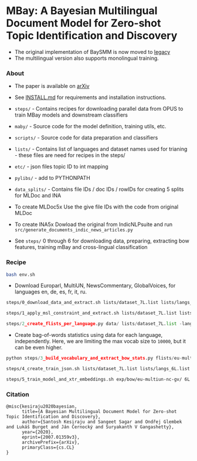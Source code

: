 # MBay: A Bayesian Multilingual Document Model for Zero-shot Topic Identification and Discovery

- The original implementation of BaySMM is now moved to [legacy](legacy/)
- The multilingual version also supports monolingual training.

### About

* The paper is available on [arXiv](https://arxiv.org/abs/2007.01359v3)

* See [INSTALL.md](INSTALL.md) for requirements and installation instructions.

* `steps/` - Contains recipes for downloading parallel data from OPUS to train MBay models and downstream classifiers
* `maby/` - Source code for the model definition, training utils, etc.
* `scripts/` - Source code for data preparation and classifiers
* `lists/` - Contains list of languages and dataset names used for trianing - these files are need for recipes in the steps/
* `etc/` - json files topic ID to int mapping
* `pylibs/` - add to PYTHONPATH
* `data_splits/` - Contains file IDs / doc IDs / rowIDs for creating 5 splits for MLDoc and INA

* To create MLDoc5x
  Use the give file IDs with the code from original MLDoc
* To create INA5x
  Dowload the original from IndicNLPsuite and run `src/generate_documents_indic_news_articles.py`

* See `steps/`
  0 through 6 for downloading data, preparing, extracting bow features, training mBay and cross-lingual classification

### Recipe

```bash
bash env.sh
```

* Download Europarl, MultiUN, NewsCommentary, GlobalVoices, for languages en, de, es, fr, it, ru.

```bash
steps/0_download_data_and_extract.sh lists/dataset_7L.list lists/langs_6L.list data/
```

```bash
steps/1_apply_msl_constraint_and_extract.sh lists/dataset_7L.list lists/langs_6L.list data/ 35
``````

```python
steps/2_create_flists_per_language.py data/ lists/dataset_7L.list -lang_list_file lists/langs_6L.list -msl 35 -out_flist_dir flists/eu-multiun-nc-gv/
```

* Create bag-of-words statistics using data for each language, independently. Here, we are limiting the max vocab size to `10000`, but it can be even higher.

```python
python steps/3_build_vocabulary_and_extract_bow_stats.py flists/eu-multiun-nc-gv/ exp/bow/eu-multiun-nc-gv/ -lang_list_file lists/langs_6L.list -xtr_flist_dir flists/eu-multiun-nc-gv/ -xtr_tag eu-multiun-nc-gv -mv 10000
```

```bash
steps/4_create_train_json.sh lists/dataset_7L.list lists/langs_6L.list exp/bow/eu-multiun-nc-gv/
```

```bash
steps/5_train_model_and_xtr_embeddings.sh exp/bow/eu-multiun-nc-gv/ 6L
```

### Citation
```
@misc{kesiraju2020bayesian,
      title={A Bayesian Multilingual Document Model for Zero-shot Topic Identification and Discovery},
      author={Santosh Kesiraju and Sangeet Sagar and Ondřej Glembek and Lukáš Burget and Ján Černocký and Suryakanth V Gangashetty},
      year={2020},
      eprint={2007.01359v3},
      archivePrefix={arXiv},
      primaryClass={cs.CL}
}
```